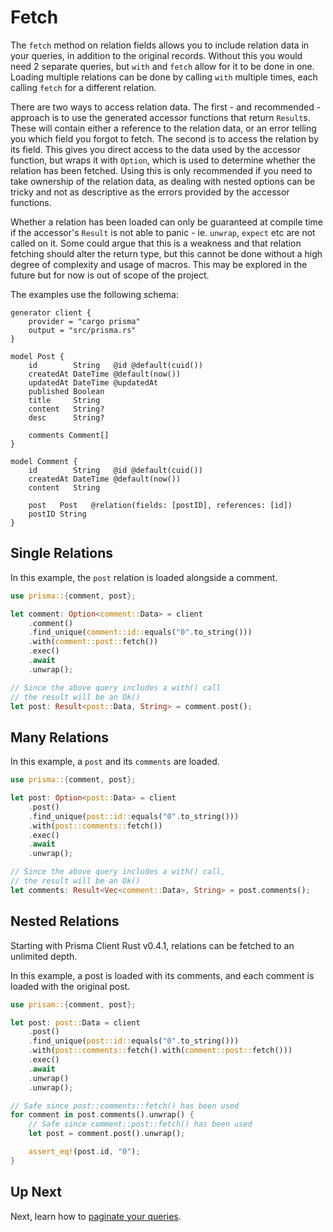 # Fetch

The `fetch` method on relation fields allows you to include relation data in your queries, in addition to the original records. Without this you would need 2 separate queries, but `with` and `fetch` allow for it to be done in one. Loading multiple relations can be done by calling `with` multiple times, each calling `fetch` for a different relation.

There are two ways to access relation data.
The first - and recommended - approach is to use the generated accessor functions that return `Result`s. These will contain either a reference to the relation data, or an error telling you which field you forgot to fetch.
The second is to access the relation by its field. This gives you direct access to the data used by the accessor function, but wraps it with `Option`, which is used to determine whether the relation has been fetched. Using this is only recommended if you need to take ownership of the relation data, as dealing with nested options can be tricky and not as descriptive as the errors provided by the accessor functions.

Whether a relation has been loaded can only be guaranteed at compile time if the accessor's `Result` is not able to panic - ie. `unwrap`, `expect` etc are not called on it. Some could argue that this is a weakness and that relation fetching should alter the return type, but this cannot be done without a high degree of complexity and usage of macros. This may be explored in the future but for now is out of scope of the project.

The examples use the following schema:

```prisma
generator client {
    provider = "cargo prisma"
    output = "src/prisma.rs"
}

model Post {
    id        String   @id @default(cuid())
    createdAt DateTime @default(now())
    updatedAt DateTime @updatedAt
    published Boolean
    title     String
    content   String?
    desc      String?

    comments Comment[]
}

model Comment {
    id        String   @id @default(cuid())
    createdAt DateTime @default(now())
    content   String

    post   Post   @relation(fields: [postID], references: [id])
    postID String
}
```

## Single Relations

In this example, the `post` relation is loaded alongside a comment.

```rust
use prisma::{comment, post};

let comment: Option<comment::Data> = client
    .comment()
    .find_unique(comment::id::equals("0".to_string()))
    .with(comment::post::fetch())
    .exec()
    .await
    .unwrap();

// Since the above query includes a with() call
// the result will be an Ok()
let post: Result<post::Data, String> = comment.post();
```

## Many Relations

In this example, a `post` and its `comments` are loaded.

```rust
use prisma::{comment, post};

let post: Option<post::Data> = client
    .post()
    .find_unique(post::id::equals("0".to_string()))
    .with(post::comments::fetch())
    .exec()
    .await
    .unwrap();

// Since the above query includes a with() call,
// the result will be an Ok()
let comments: Result<Vec<comment::Data>, String> = post.comments();
```

## Nested Relations

Starting with Prisma Client Rust v0.4.1, relations can be fetched to an unlimited depth.

In this example, a post is loaded with its comments, and each comment is loaded with the original post.

```rust
use prisam::{comment, post};

let post: post::Data = client
    .post()
    .find_unique(post::id::equals("0".to_string()))
    .with(post::comments::fetch().with(comment::post::fetch()))
    .exec()
    .await
    .unwrap()
    .unwrap();

// Safe since post::comments::fetch() has been used
for comment in post.comments().unwrap() {
    // Safe since comment::post::fetch() has been used
    let post = comment.post().unwrap();

    assert_eq!(post.id, "0");
}
```

## Up Next

Next, learn how to [paginate your queries](06-pagination.md).
